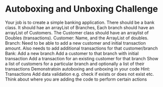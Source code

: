 # Autoboxing and Unboxing Challenge

Your job is to create a simple banking application.  There should be a bank
class.  It should hae an arrayList of Branches, Each branch should have an 
arrayList of Customers.  The Customer class should have an arraylist of Doubles
(transactions). 
Customer: 
Name, and the ArrayList of doubles.
Branch:
Need to be able to add a new customer and initial transaction amount.
Also needs to add additional transactions for that customer/branch
Bank:
Add a new branch
Add a customer to that branch with initial transaction
Add a transaction for an existing customer for that branch
Show a list of customers for a particular branch and optionally a list
of their transactions
Demonstratoin autoboxing and unboxing in your code
Hint: Transactions
Add data validation
e.g. check if exists or does not exist etc.
Think about where you are adding the code to perform certain actions
